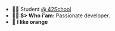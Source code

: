 - 👨‍🎓 Student [@ 42School](https://github.com/42School)
- 🙋‍♂️ **$> Who i'am:** Passionate developer.
- 🍊 **I like orange**
